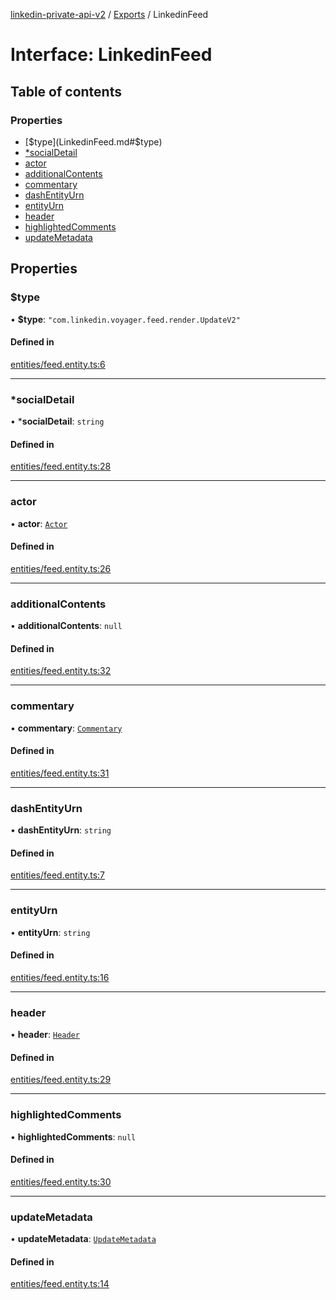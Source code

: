 [linkedin-private-api-v2](../README.md) / [Exports](../modules.md) / LinkedinFeed

# Interface: LinkedinFeed

## Table of contents

### Properties

- [$type](LinkedinFeed.md#$type)
- [*socialDetail](LinkedinFeed.md#*socialdetail)
- [actor](LinkedinFeed.md#actor)
- [additionalContents](LinkedinFeed.md#additionalcontents)
- [commentary](LinkedinFeed.md#commentary)
- [dashEntityUrn](LinkedinFeed.md#dashentityurn)
- [entityUrn](LinkedinFeed.md#entityurn)
- [header](LinkedinFeed.md#header)
- [highlightedComments](LinkedinFeed.md#highlightedcomments)
- [updateMetadata](LinkedinFeed.md#updatemetadata)

## Properties

### $type

• **$type**: ``"com.linkedin.voyager.feed.render.UpdateV2"``

#### Defined in

[entities/feed.entity.ts:6](https://github.com/akash-gupt/linkedin-private-api/blob/d170d2d/src/entities/feed.entity.ts#L6)

___

### *socialDetail

• ***socialDetail**: `string`

#### Defined in

[entities/feed.entity.ts:28](https://github.com/akash-gupt/linkedin-private-api/blob/d170d2d/src/entities/feed.entity.ts#L28)

___

### actor

• **actor**: [`Actor`](Actor.md)

#### Defined in

[entities/feed.entity.ts:26](https://github.com/akash-gupt/linkedin-private-api/blob/d170d2d/src/entities/feed.entity.ts#L26)

___

### additionalContents

• **additionalContents**: ``null``

#### Defined in

[entities/feed.entity.ts:32](https://github.com/akash-gupt/linkedin-private-api/blob/d170d2d/src/entities/feed.entity.ts#L32)

___

### commentary

• **commentary**: [`Commentary`](Commentary.md)

#### Defined in

[entities/feed.entity.ts:31](https://github.com/akash-gupt/linkedin-private-api/blob/d170d2d/src/entities/feed.entity.ts#L31)

___

### dashEntityUrn

• **dashEntityUrn**: `string`

#### Defined in

[entities/feed.entity.ts:7](https://github.com/akash-gupt/linkedin-private-api/blob/d170d2d/src/entities/feed.entity.ts#L7)

___

### entityUrn

• **entityUrn**: `string`

#### Defined in

[entities/feed.entity.ts:16](https://github.com/akash-gupt/linkedin-private-api/blob/d170d2d/src/entities/feed.entity.ts#L16)

___

### header

• **header**: [`Header`](Header.md)

#### Defined in

[entities/feed.entity.ts:29](https://github.com/akash-gupt/linkedin-private-api/blob/d170d2d/src/entities/feed.entity.ts#L29)

___

### highlightedComments

• **highlightedComments**: ``null``

#### Defined in

[entities/feed.entity.ts:30](https://github.com/akash-gupt/linkedin-private-api/blob/d170d2d/src/entities/feed.entity.ts#L30)

___

### updateMetadata

• **updateMetadata**: [`UpdateMetadata`](UpdateMetadata.md)

#### Defined in

[entities/feed.entity.ts:14](https://github.com/akash-gupt/linkedin-private-api/blob/d170d2d/src/entities/feed.entity.ts#L14)
